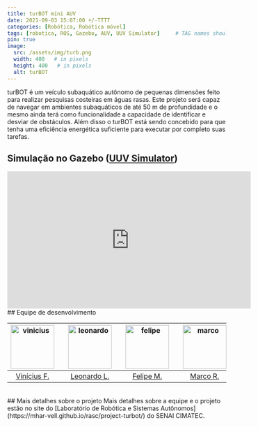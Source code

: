 ```yaml
---
title: turBOT mini AUV
date: 2021-09-03 15:07:00 +/-TTTT
categories: [Robótica, Robótica móvel]
tags: [robotica, ROS, Gazebo, AUV, UUV Simulator]     # TAG names should always be lowercase
pin: true
image:
  src: /assets/img/turb.png
  width: 400   # in pixels
  height: 400   # in pixels
  alt: turBOT
---
```


turBOT é um veículo subaquático autônomo de pequenas dimensões feito para realizar pesquisas costeiras em águas rasas. Este projeto será capaz de navegar em ambientes subaquáticos de até 50 m de profundidade e o mesmo ainda terá como funcionalidade a capacidade de identificar e desviar de obstáculos. Além disso o turBOT está sendo concebido para que tenha uma eficiência energética suficiente para executar por completo suas tarefas.

## Simulação no Gazebo ([UUV Simulator](https://uuvsimulator.github.io))
<iframe width="560" height="315" src="https://www.youtube.com/embed/EwFzKhe1jWs" title="YouTube video player" frameborder="0" allow="accelerometer; autoplay; clipboard-write; encrypted-media; gyroscope; picture-in-picture" allowfullscreen></iframe>

<br>
## Equipe de desenvolvimento
<center>
<div class="row">
  <div class=" col-xl-auto offset-xl-0 col-lg-4 offset-lg-0">
    <table class="table-borderless highlight">
      <thead>
        <tr>
          <th><center><img src="{{ 'assets/img/viniciusfelismino-1.png' | relative_url }}" width="100" alt="vinicius" class="img-fluid rounded-circle" /></center></th>
          <th></th>
          <th><center><img src="{{ 'assets/img/leonardolima-1.png' | relative_url }}" width="100" alt="leonardo" class="img-fluid rounded-circle" /></center></th>
          <th></th>
          <th><center><img src="{{ 'assets/img/felipemohr-1.jpg' | relative_url }}" width="100" alt="felipe" class="img-fluid rounded-circle"/></center></th>
          <th></th>
          <th><center><img src="{{ 'assets/img/marcoreis8b&w-1.png' | relative_url }}" width="100" alt="marco" class="img-fluid rounded-circle"/></center></th>
        </tr>
      </thead>
      <tbody>
        <tr class="font-weight-bolder" style="text-align: center margin-top: 0">
          <td width="25%"><center><a href="https://github.com/ViniciusFelismino8">Vinícius F.</a></center></td>
          <td></td>
          <td width="25%"><center><a href="https://github.com/leonlime">Leonardo L.</a></center></td>
          <td></td>
          <td width="25%"><center><a href="https://github.com/felipemohr">Felipe M.</a></center></td>
          <td></td>
          <td width="25%"><center><a href="https://github.com/mhar-vell">Marco R.</a></center></td>
        </tr>
      </tbody>
    </table>
  </div>
</div>
</center>

<br>
## Mais detalhes sobre o projeto
Mais detalhes sobre a equipe e o projeto estão no site do [Laboratório de Robótica e Sistemas Autônomos](https://mhar-vell.github.io/rasc/project-turbot/) do SENAI CIMATEC.




